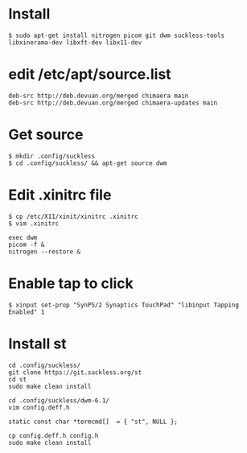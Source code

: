 # Install
```
$ sudo apt-get install nitrogen picom git dwm suckless-tools libxinerama-dev libxft-dev libx11-dev
```
# edit /etc/apt/source.list
```
deb-src http://deb.devuan.org/merged chimaera main  
deb-src http://deb.devuan.org/merged chimaera-updates main
```
# Get source
```
$ mkdir .config/suckless
$ cd .config/suckless/ && apt-get source dwm
```
# Edit .xinitrc file
```
$ cp /etc/X11/xinit/xinitrc .xinitrc
$ vim .xinitrc
```
```
exec dwm
picom -f &
nitrogen --restore &
```
# Enable tap to click
```
$ xinput set-prop "SynPS/2 Synaptics TouchPad" "libinput Tapping Enabled" 1
```
# Install st
```
cd .config/suckless/
git clone https://git.suckless.org/st
cd st
sudo make clean install
```
```
cd .config/suckless/dwm-6.1/
vim config.deff.h
```
```
static const char *termcmd[]  = { "st", NULL };
```
```
cp config.deff.h config.h
sudo make clean install
```
